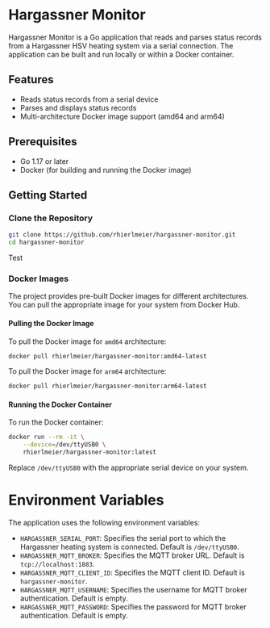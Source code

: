 # Hargassner Monitor
Hargassner Monitor is a Go application that reads and parses status records from a Hargassner HSV heating system via a serial connection. The application can be built and run locally or within a Docker container.

## Features

- Reads status records from a serial device
- Parses and displays status records
- Multi-architecture Docker image support (amd64 and arm64)

## Prerequisites

- Go 1.17 or later
- Docker (for building and running the Docker image)

## Getting Started

### Clone the Repository

```sh
git clone https://github.com/rhierlmeier/hargassner-monitor.git
cd hargassner-monitor
```
Test
### Docker Images

The project provides pre-built Docker images for different architectures. You can pull the appropriate image for your system from Docker Hub.

#### Pulling the Docker Image

To pull the Docker image for `amd64` architecture:

```sh
docker pull rhierlmeier/hargassner-monitor:amd64-latest
```

To pull the Docker image for `arm64` architecture:

```sh
docker pull rhierlmeier/hargassner-monitor:arm64-latest
```

#### Running the Docker Container

To run the Docker container:

```sh
docker run --rm -it \
    --device=/dev/ttyUSB0 \
    rhierlmeier/hargassner-monitor:latest
```

Replace `/dev/ttyUSB0` with the appropriate serial device on your system.

# Environment Variables

The application uses the following environment variables:

- `HARGASSNER_SERIAL_PORT`: Specifies the serial port to which the Hargassner heating system is connected. Default is `/dev/ttyUSB0`.
- `HARGASSNER_MQTT_BROKER`: Specifies the MQTT broker URL. Default is `tcp://localhost:1883`.
- `HARGASSNER_MQTT_CLIENT_ID`: Specifies the MQTT client ID. Default is `hargassner-monitor`.
- `HARGASSNER_MQTT_USERNAME`: Specifies the username for MQTT broker authentication. Default is empty.
- `HARGASSNER_MQTT_PASSWORD`: Specifies the password for MQTT broker authentication. Default is empty.
